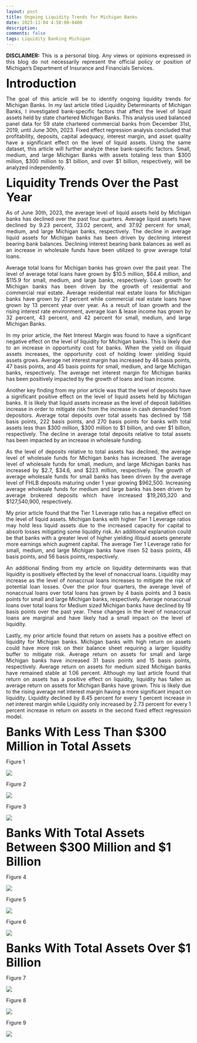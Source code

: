 ```yaml
---
layout: post
title: Ongoing Liquidity Trends for Michigan Banks
date: 2023-11-04 4:58:00-0400
description: 
comments: false
tags: Liquidity Banking Michigan
---
```



<p align="justify"><b>DISCLAIMER:</b> This is a personal blog.  Any views or opinions expressed in this blog do not necessarily represent the official policy or position of Michigan’s Department of Insurance and Financials Services.   </p>


<p style="text-align: left;"><font size="+3"><b>Introduction</b></font></p>

<p align="justify">
The goal of this article will be to identify ongoing liquidity trends for Michigan Banks.  In my last article titled Liquidity Determinants of Michigan Banks, I investigated bank-specific factors that affect the level of liquid assets held by state chartered Michigan Banks.  This analysis used balanced panel data for 59 state chartered commercial banks from December 31st, 2019, until June 30th, 2023.  Fixed effect regression analysis concluded that profitability, deposits, capital adequacy, interest margin, and asset quality have a significant effect on the level of liquid assets.  Using the same dataset, this article will further analyze these bank-specific factors.  Small, medium, and large Michigan Banks with assets totaling less than $300 million, $300 million to $1 billion, and over $1 billion, respectively, will be analyzed independently. 
</p>


<p style="text-align: left;"><font size="+3"><b>Liquidity Trends Over the Past Year</b></font></p>

<p align="justify">
As of June 30th, 2023, the average level of liquid assets held by Michigan banks has declined over the past four quarters.  Average liquid assets have declined by 9.23 percent, 33.02 percent, and 37.92 percent for small, medium, and large Michigan banks, respectively.  The decline in average liquid assets for Michigan banks has been driven by declining interest bearing bank balances.  Declining interest bearing bank balances as well as an increase in wholesale funds have been utilized to grow average total loans. 
</p>

<p align="justify">
Average total loans for Michigan banks has grown over the past year. The level of average total loans have grown by $10.5 million, $64.4 million, and $115.9 for small, medium, and large banks, respectively.  Loan growth for Michigan banks has been driven by the growth of residential and commercial real estate.  Average residential real estate loans for Michigan banks have grown by 21 percent while commercial real estate loans have grown by 13 percent year over year.  As a result of loan growth and the rising interest rate environment, average loan & lease income has grown by 32 percent, 43 percent, and 42 percent for small, medium, and large Michigan Banks. 
</p>

<p align="justify">
In my prior article, the Net Interest Margin was found to have a significant negative effect on the level of liquidity for Michigan banks.  This is likely due to an increase in opportunity cost for banks.  When the yield on illiquid assets increases, the opportunity cost of holding lower yielding liquid assets grows.  Average net interest margin has increased by 46 basis points, 47 basis points, and 45 basis points for small, medium, and large Michigan banks, respectively.  The average net interest margin for Michigan banks has been positively impacted by the growth of loans and loan income. 
</p>

<p align="justify">
Another key finding from my prior article was that the level of deposits have a significant positive effect on the level of liquid assets held by Michigan banks.  It is likely that liquid assets increase as the level of deposit liabilities increase in order to mitigate risk from the increase in cash demanded from depositors.  Average total deposits over total assets has declined by 158 basis points, 222 basis points, and 270 basis points for banks with total assets less than $300 million, $300 million to $1 billion, and over $1 billion, respectively.  The decline in average total deposits relative to total assets has been impacted by an increase in wholesale funding. 
</p>

<p align="justify">
As the level of deposits relative to total assets has declined, the average level of wholesale funds for Michigan banks has increased.  The average level of wholesale funds for small, medium, and large Michigan banks has increased by $2.7, $34.6, and $223 million, respectively.  The growth of average wholesale funds for small banks has been driven by the average level of FHLB deposits maturing under 1 year growing $962,500.  Increasing average wholesale funds for medium and large banks has been driven by average brokered deposits which have increased $19,265,320 and $127,540,900, respectively.  
</p>

<p align="justify">
My prior article found that the Tier 1 Leverage ratio has a negative effect on the level of liquid assets.  Michigan banks with higher Tier 1 Leverage ratios may hold less liquid assets due to the increased capacity for capital to absorb losses mitigating some liquidity risk.  An additional explanation could be that banks with a greater level of higher yielding illiquid assets generate more earnings which augment capital.  The average Tier 1 Leverage ratio for small, medium, and large Michigan banks have risen 52 basis points, 48 basis points, and 56 basis points, respectively.  
</p>

<p align="justify">
An additional finding from my article on liquidity determinants was that liquidity is positively effected by the level of nonaccrual loans.  Liquidity may increase as the level of nonaccrual loans increases to mitigate the risk of potential loan losses.  Over the prior four quarters, the average level of nonaccrual loans over total loans has grown by 4 basis points and 3 basis points for small and large Michigan banks, respectively.  Average nonaccrual loans over total loans for Medium sized Michigan banks have declined by 19 basis points over the past year.  These changes in the level of nonaccrual loans are marginal and have likely had a small impact on the level of liquidity. 
</p>

<p align="justify">
Lastly, my prior article found that return on assets has a positive effect on liquidity for Michigan banks.  Michigan banks with high return on assets could have more risk on their balance sheet requiring a larger liquidity buffer to mitigate risk.  Average return on assets for small and large Michigan banks have increased 31 basis points and 15 basis points, respectively.  Average return on assets for medium sized Michigan banks have remained stable at 1.06 percent.  Although my last article found that return on assets has a positive effect on liquidity, liquidity has fallen as average return on assets for Michigan Banks have grown.  This is likely due to the rising average net interest margin having a more significant impact on liquidity.  Liquidity declined by 8.45 percent for every 1 percent increase in net interest margin while Liquidity only increased by 2.73 percent for every 1 percent increase in return on assets in the second fixed effect regression model.  
</p>



<p style="text-align: left;"><font size="+3"><b>Banks With Less Than $300 Million in Total Assets
</b></font></p>

Figure 1
<div class="img">
    <img class="col three" src="{{ site.baseurl }}/assets/img/under300.png">
</div>

Figure 2
<div class="img">
    <img class="col three" src="{{ site.baseurl }}/assets/img/TLunder300.png">
</div>

Figure 3
<div class="img">
    <img class="col three" src="{{ site.baseurl }}/assets/img/WFunder300.png">
</div>


<p style="text-align: left;"><font size="+3"><b>Banks With Total Assets Between $300 Million and $1 Billion</b></font></p>

Figure 4
<div class="img">
    <img class="col three" src="{{ site.baseurl }}/assets/img/300_1b.png">
</div>

Figure 5
<div class="img">
    <img class="col three" src="{{ site.baseurl }}/assets/img/TL300_1b.png">
</div>

Figure 6
<div class="img">
    <img class="col three" src="{{ site.baseurl }}/assets/img/WF300_1b.png">
</div>


<p style="text-align: left;"><font size="+3"><b>Banks With Total Assets Over $1 Billion</b></font></p>

Figure 7
<div class="img">
    <img class="col three" src="{{ site.baseurl }}/assets/img/over1b.png">
</div>

Figure 8
<div class="img">
    <img class="col three" src="{{ site.baseurl }}/assets/img/TLOver_1b.png">
</div>

Figure 9
<div class="img">
    <img class="col three" src="{{ site.baseurl }}/assets/img/WFover_1b.png">
</div>
